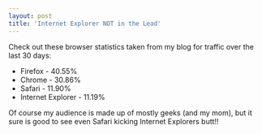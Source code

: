```yaml
---
layout: post
title: 'Internet Explorer NOT in the Lead'
---
```

Check out these browser statistics taken from my blog for traffic over the last 30 days:
<ul class="mainlist">
	<li>Firefox - 40.55%</li>
	<li>Chrome - 30.86%</li>
	<li>Safari - 11.90%</li>
	<li>Internet Explorer - 11.19%</li>
</ul>
Of course my audience is made up of mostly geeks (and my mom), but it sure is good to see even Safari kicking Internet Explorers butt!!